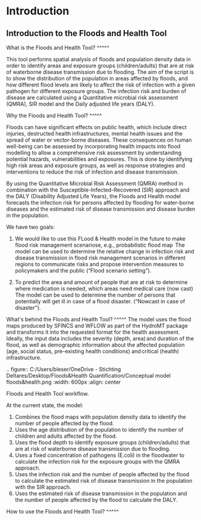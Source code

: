 Introduction
=======

Introduction to the Floods and Health Tool
----------------------

What is the Floods and Health Tool?
^^^^^

This tool performs spatial analysis of floods and population density data in order to identify areas and exposure groups (children/adults) that are at risk of waterborne disease transmission due to flooding. 
The aim of the script is to show the distribution of the population in areas affected by floods, and how different flood levels are likely to affect the risk of infection with a given pathogen for different exposure groups. 
The infection risk and burden of disease are calculated using a Quantitative microbial risk assessment (QMRA), SIR model and the Daily adjusted life years (DALY).

Why the Floods and Health Tool?
^^^^^

Floods can have significant effects on public health, which include direct injuries, destructed health infrastructures, mental health issues and the spread of water or vector-borne diseases. 
These consequences on human well-being can be assessed by incorporating health impacts into flood modelling to allow a comprehensive risk assessment by understanding potential hazards, vulnerabilities and exposures. 
This is done by identifying high risk areas and exposure groups, as well as response strategies and interventions to reduce the risk of infection and disease transmission.

By using the Quantitative Microbial Risk Assessment (QMRA) method in combination with the Susceptible-Infected-Recovered (SIR) approach and the DALY (Disability Adjusted Life Years), 
the Floods and Health model forecasts the infection risk for persons affected by flooding for water-borne diseases and the estimated risk of disease transmission and disease burden in the population. 

We have two goals:  

1. We would like to use this FLood & Health model in the future to make flood risk management scenariose, e.g., probabilistic flood map  
The model can be used to determine the relative change in infection risk and disease transmission in flood risk management scenarios in different regions to communicate risks and propose intervention measures to policymakers and the public (“Flood scenario setting”). 

2. To predict the area and amount of people that are at risk to determine where medication is needed, which areas need medical care (now cast) 
The model can be used to determine the number of persons that potentially will get ill in case of a flood disaster. (“Nowcast in case of disaster”). 

What's behind the Floods and Health Tool? 
^^^^^
The model uses the flood maps produced by SFINCS and WFLOW as part of the HydroMT package and transforms it into the requested format for the health assessment.
Ideally, the input data includes the severity (depth, area) and duration of the flood, as well as demographic information about the affected population (age, social status, pre-existing health conditions) and critical (health) infrastructure.

.. figure:: C:/Users/bleser/OneDrive - Stichting Deltares/Desktop/Floods&Health Quantification/Conceptual model floods&health.png
   :width: 600px
   :align: center

   Floods and Health Tool workflow.

At the current state, the model:

1. Combines the flood maps with population density data to identify the number of people affected by the flood.
2. Uses the age distribution of the population to identify the number of children and adults affected by the flood.
3. Uses the flood depth to identify exposure groups (children/adults) that are at risk of waterborne disease transmission due to flooding.
4. Uses a fixed concentration of pathogens (E.coli) in the floodwater to calculate the infection risk for the exposure groups with the QMRA approach.
5. Uses the infection risk and the number of people affected by the flood to calculate the estimated risk of disease transmission in the population with the SIR approach.
6. Uses the estimated risk of disease transmission in the population and the number of people affected by the flood to calculate the DALY.


How to use the Floods and Health Tool?
^^^^^

